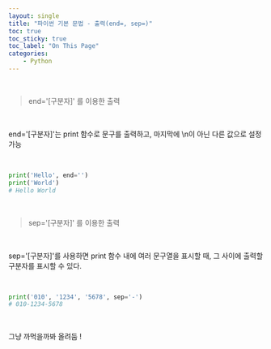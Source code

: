 ```yaml
---
layout: single
title: "파이썬 기본 문법 - 출력(end=, sep=)"
toc: true
toc_sticky: true
toc_label: "On This Page"
categories:
    - Python
---
```


<br>

> end='[구분자]' 를 이용한 출력

<br>

end='[구분자]'는 print 함수로 문구를 출력하고, 마지막에 \n이 아닌 다른 값으로 설정 가능

<br>

```py
print('Hello', end='')
print('World')
# Hello World
```

<br>

> sep='[구분자]' 를 이용한 출력

<br>

sep='[구분자]'를 사용하면 print 함수 내에 여러 문구열을 표시할 때, 그 사이에 출력할 구분자를 표시할 수 있다.

<br>

```py
print('010', '1234', '5678', sep='-')
# 010-1234-5678
```

<br>

그냥 까먹을까봐 올려둠 !